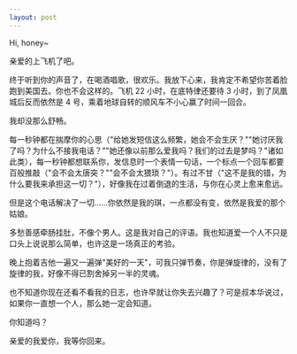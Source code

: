 ```yaml
---
layout: post
---
```


Hi, honey~

亲爱的上飞机了吧。

终于听到你的声音了，在喝酒唱歌，很欢乐。我放下心来，我肯定不希望你苦着脸跑到美国去。你也不会这样的。飞机 22 小时，在底特律还要待 3 小时，到了凤凰城后反而依然是 4 号，乘着地球自转的顺风车不小心赢了时间一回合。

我却没那么舒畅。

每一秒钟都在揣摩你的心思（"给她发短信这么频繁，她会不会生厌？""她讨厌我了吗？为什么不接我电话？""她还像以前那么爱我吗？我们的过去是梦吗？"诸如此类），每一秒钟都想联系你，发信息时一个表情一句话，一个标点一个回车都要百般推敲（"会不会太唐突？""会不会太猥琐？"）。有过不甘（"这不是我的错，为什么要我来承担这一切？"），好像我在过着倒退的生活，与你在心灵上愈来愈远。

但是这个电话解决了一切……你依然是我的琪，一点都没有变，依然是我爱的那个姑娘。

多愁善感牵肠挂肚，不像个男人。这是我对自己的评语。我也知道爱一个人不只是口头上说说那么简单，也许这是一场真正的考验。

晚上抱着吉他一遍又一遍弹"美好的一天"，可我只弹节奏，你是弹旋律的，没有了旋律的我，好像不得已割舍掉另一半的灵魂。

也不知道你现在还看不看我的日志，也许早就让你失去兴趣了？可是叔本华说过，如果你一直想一个人，那么她一定会知道。

你知道吗？

亲爱的我爱你，我等你回来。
